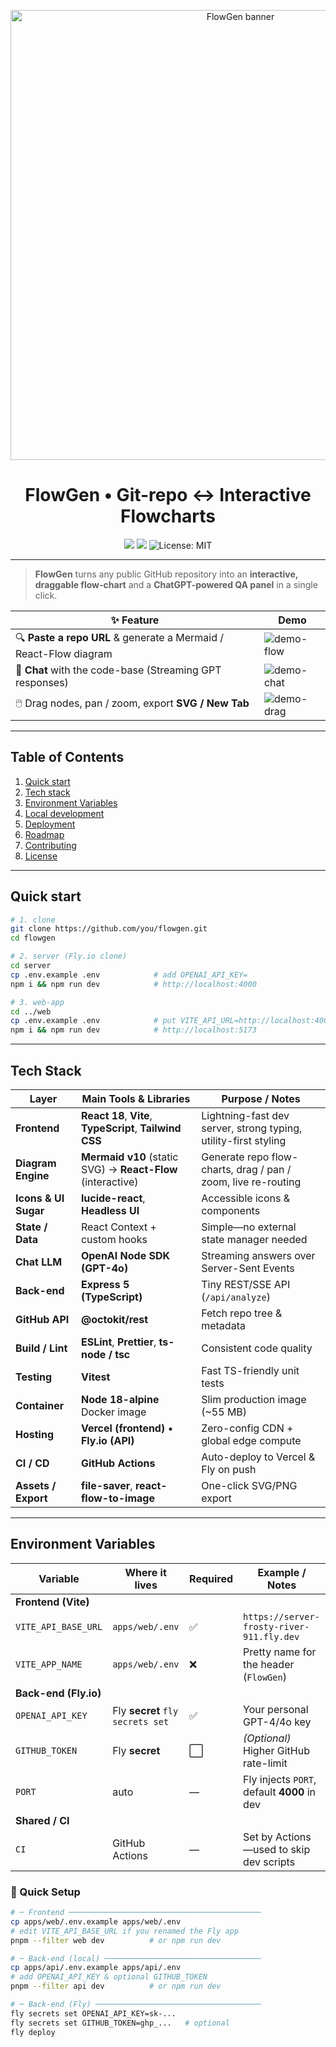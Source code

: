<!-- prettier-ignore-start -->
<p align="center">
  <img src="https://raw.githubusercontent.com/YOUR-ORG/YOUR-REPO/main/.github/banner.png" width="720" alt="FlowGen banner">
</p>

<h1 align="center">FlowGen • Git-repo ↔️ Interactive Flowcharts</h1>

<p align="center">
  <a href="https://your-app.vercel.app"><img src="https://img.shields.io/website?down_color=red&down_message=offline&label=frontend&up_color=green&up_message=online&url=https%3A%2F%2Fyour-app.vercel.app" /></a>
  <a href="https://fly.io/apps/server-frosty-river-911"><img src="https://img.shields.io/website?down_color=red&down_message=offline&label=API&up_color=green&up_message=online&url=https%3A%2F%2Fserver-frosty-river-911.fly.dev%2Fhealth" /></a>
  <img alt="License: MIT" src="https://img.shields.io/badge/license-MIT-blue.svg"/>
</p>

---

> **FlowGen** turns any public GitHub repository into an **interactive, draggable flow-chart** and a **ChatGPT-powered QA panel** in a single click.

| ✨ Feature | Demo |
|-----------|------|
| 🔍 **Paste a repo URL** & generate a Mermaid / React-Flow diagram | ![demo-flow](.github/demo-flow.gif) |
| 🤖 **Chat** with the code-base (Streaming GPT responses) | ![demo-chat](.github/demo-chat.gif) |
| 🖱️ Drag nodes, pan / zoom, export **SVG / New Tab** | ![demo-drag](.github/demo-drag.gif) |

---

## Table of Contents
1. [Quick start](#quick-start)
2. [Tech stack](#tech-stack)
3. [Environment Variables](#environment-variables)
4. [Local development](#local-development)
5. [Deployment](#deployment)
6. [Roadmap](#roadmap)
7. [Contributing](#contributing)
8. [License](#license)

---

## Quick start

```bash
# 1. clone
git clone https://github.com/you/flowgen.git
cd flowgen

# 2. server (Fly.io clone)
cd server
cp .env.example .env            # add OPENAI_API_KEY=
npm i && npm run dev            # http://localhost:4000

# 3. web-app
cd ../web
cp .env.example .env            # put VITE_API_URL=http://localhost:4000
npm i && npm run dev            # http://localhost:5173

```
---

## Tech Stack

| Layer | Main Tools & Libraries | Purpose / Notes |
|-------|-----------------------|-----------------|
| **Frontend** | **React 18**, **Vite**, **TypeScript**, **Tailwind CSS** | Lightning-fast dev server, strong typing, utility-first styling |
| **Diagram Engine** | **Mermaid v10** (static SVG) → **React-Flow** (interactive) | Generate repo flow-charts, drag / pan / zoom, live re-routing |
| **Icons & UI Sugar** | **lucide-react**, **Headless UI** | Accessible icons & components |
| **State / Data** | React Context + custom hooks | Simple—no external state manager needed |
| **Chat LLM** | **OpenAI Node SDK (GPT-4o)** | Streaming answers over Server-Sent Events |
| **Back-end** | **Express 5 (TypeScript)** | Tiny REST/SSE API (`/api/analyze`) |
| **GitHub API** | **@octokit/rest** | Fetch repo tree & metadata |
| **Build / Lint** | **ESLint**, **Prettier**, **ts-node / tsc** | Consistent code quality |
| **Testing** | **Vitest** | Fast TS-friendly unit tests |
| **Container** | **Node 18-alpine** Docker image | Slim production image (~55 MB) |
| **Hosting** | **Vercel (frontend)** • **Fly.io (API)** | Zero-config CDN + global edge compute |
| **CI / CD** | **GitHub Actions** | Auto-deploy to Vercel & Fly on push |
| **Assets / Export** | **file-saver**, **react-flow-to-image** | One-click SVG/PNG export |

---

## Environment Variables

| Variable | Where it lives | Required | Example / Notes |
|----------|----------------|----------|-----------------|
| **Frontend (Vite)** |
| `VITE_API_BASE_URL` | `apps/web/.env` | ✅ | `https://server-frosty-river-911.fly.dev` |
| `VITE_APP_NAME` | `apps/web/.env` | ❌ | Pretty name for the header (`FlowGen`) |
| **Back-end (Fly.io)** |
| `OPENAI_API_KEY` | Fly **secret** `fly secrets set` | ✅ | Your personal GPT-4/4o key |
| `GITHUB_TOKEN` | Fly **secret** | ⬜ | _(Optional)_ Higher GitHub rate-limit |
| `PORT` | auto | — | Fly injects `PORT`, default **4000** in dev |
| **Shared / CI** |
| `CI` | GitHub Actions | — | Set by Actions—used to skip dev scripts |

### 🔄 Quick Setup

```bash
# ─ Frontend ───────────────────────────────────────────
cp apps/web/.env.example apps/web/.env
# edit VITE_API_BASE_URL if you renamed the Fly app
pnpm --filter web dev          # or npm run dev

# ─ Back-end (local) ───────────────────────────────────
cp apps/api/.env.example apps/api/.env
# add OPENAI_API_KEY & optional GITHUB_TOKEN
pnpm --filter api dev          # or npm run dev

# ─ Back-end (Fly) ─────────────────────────────────────
fly secrets set OPENAI_API_KEY=sk-...
fly secrets set GITHUB_TOKEN=ghp_...   # optional
fly deploy
```



